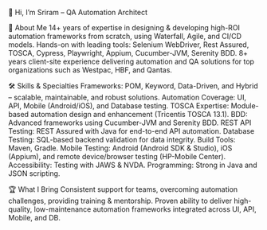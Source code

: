 👋 Hi, I’m Sriram – QA Automation Architect

🚀 About Me
14+ years of expertise in designing & developing high-ROI automation frameworks from scratch, using Waterfall, Agile, and CI/CD models.
Hands-on with leading tools: Selenium WebDriver, Rest Assured, TOSCA, Cypress, Playwright, Appium, Cucumber-JVM, Serenity BDD.
8+ years client-site experience delivering automation and QA solutions for top organizations such as Westpac, HBF, and Qantas.


🛠️ Skills & Specialties
Frameworks: POM, Keyword, Data-Driven, and Hybrid – scalable, maintainable, and robust solutions.
Automation Coverage: UI, API, Mobile (Android/iOS), and Database testing.
TOSCA Expertise: Module-based automation design and enhancement (Tricentis TOSCA 13.1).
BDD: Advanced frameworks using Cucumber-JVM and Serenity BDD.
REST API Testing: REST Assured with Java for end-to-end API automation.
Database Testing: SQL-based backend validation for data integrity.
Build Tools: Maven, Gradle.
Mobile Testing: Android (Android SDK & Studio), iOS (Appium), and remote device/browser testing (HP-Mobile Center).
Accessibility: Testing with JAWS & NVDA.
Programming: Strong in Java and JSON scripting.


🏆 What I Bring
Consistent support for teams, overcoming automation challenges, providing training & mentorship.
Proven ability to deliver high-quality, low-maintenance automation frameworks integrated across UI, API, Mobile, and DB.
